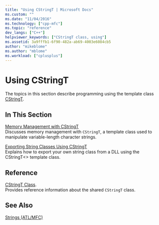 ```yaml
---
title: "Using CStringT | Microsoft Docs"
ms.custom: ""
ms.date: "11/04/2016"
ms.technology: ["cpp-mfc"]
ms.topic: "reference"
dev_langs: ["C++"]
helpviewer_keywords: ["CStringT class, using"]
ms.assetid: 3a9fffb1-6f90-482a-ab69-4003e6084cb5
author: "mikeblome"
ms.author: "mblome"
ms.workload: ["cplusplus"]
---
```

# Using CStringT

The topics in this section describe programming using the template class [CStringT](../atl-mfc-shared/reference/cstringt-class.md).

## In This Section

[Memory Management with CStringT](../atl-mfc-shared/memory-management-with-cstringt.md)  
Discusses memory management with `CStringT`, a template class used to manipulate variable-length character strings.

[Exporting String Classes Using CStringT](../atl-mfc-shared/exporting-string-classes-using-cstringt.md)  
Explains how to export your own string class from a DLL using the CStringT<> template class.

## Reference

[CStringT Class](../atl-mfc-shared/reference/cstringt-class.md).  
Provides reference information about the shared `CStringT` class.

## See Also

[Strings (ATL/MFC)](../atl-mfc-shared/strings-atl-mfc.md)

